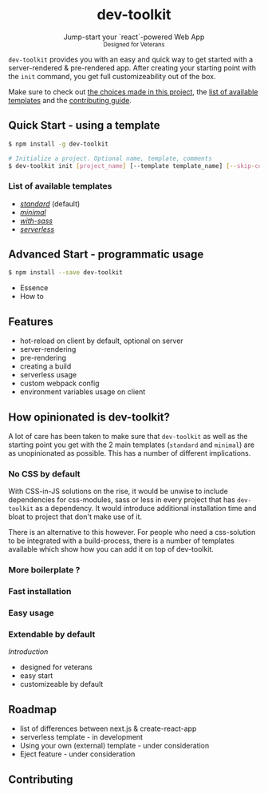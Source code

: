 <h1 align="center">dev-toolkit</h1>
<p align="center">
Jump-start your `react`-powered Web App<br />
<small>Designed for Veterans</small>
</p>

`dev-toolkit` provides you with an easy and quick way to get started with a server-rendered & pre-rendered app. After creating your starting point with the `init` command, you get full customizeability out of the box.

Make sure to check out [the choices made in this project](#link), the [list of available templates](#link) and the [contributing guide](#link).

## Quick Start - using a template
```bash
$ npm install -g dev-toolkit
```

```bash
# Initialize a project. Optional name, template, comments
$ dev-toolkit init [project_name] [--template template_name] [--skip-comments]
```

### List of available templates
- *[standard](#link-1)* (default)
- *[minimal](#link-1)*
- *[with-sass](#link-1)*
- *[serverless](#link-1)*

## Advanced Start - programmatic usage
```bash
$ npm install --save dev-toolkit
```

- Essence
- How to

## Features
- hot-reload on client by default, optional on server
- server-rendering
- pre-rendering
- creating a build
- serverless usage
- custom webpack config
- environment variables usage on client

## How opinionated is dev-toolkit?
A lot of care has been taken to make sure that `dev-toolkit` as well as the starting point you get with the 2 main templates (`standard` and `minimal`) are as unopinionated as possible. This has a number of different implications.

### No CSS by default
With CSS-in-JS solutions on the rise, it would be unwise to include dependencies for css-modules, sass or less in every project that has `dev-toolkit` as a dependency. It would introduce additional installation time and bloat to project that don't make use of it.

There is an alternative to this however. For people who need a css-solution to be integrated with a build-process, there is a number of templates available which show how you can add it on top of dev-toolkit.

### More boilerplate ?


### Fast installation

### Easy usage

### Extendable by default



*Introduction*
- designed for veterans
- easy start
- customizeable by default

## Roadmap
- list of differences between next.js & create-react-app
- serverless template - in development
- Using your own (external) template - under consideration
- Eject feature - under consideration

## Contributing
